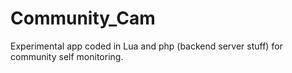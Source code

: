 # Community_Cam
Experimental app coded in Lua and php (backend server stuff) for community self monitoring.
